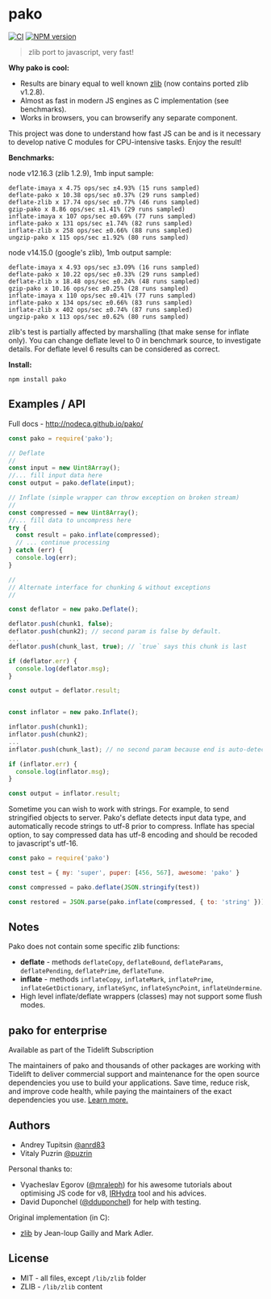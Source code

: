 # pako

[![CI](https://github.com/nodeca/pako/workflows/CI/badge.svg)](https://github.com/nodeca/pako/actions)
[![NPM version](https://img.shields.io/npm/v/pako.svg)](https://www.npmjs.org/package/pako)

> zlib port to javascript, very fast!

**Why pako is cool:**

- Results are binary equal to well known [zlib](http://www.zlib.net/) (now contains ported zlib v1.2.8).
- Almost as fast in modern JS engines as C implementation (see benchmarks).
- Works in browsers, you can browserify any separate component.

This project was done to understand how fast JS can be and is it necessary to
develop native C modules for CPU-intensive tasks. Enjoy the result!

**Benchmarks:**

node v12.16.3 (zlib 1.2.9), 1mb input sample:

```
deflate-imaya x 4.75 ops/sec ±4.93% (15 runs sampled)
deflate-pako x 10.38 ops/sec ±0.37% (29 runs sampled)
deflate-zlib x 17.74 ops/sec ±0.77% (46 runs sampled)
gzip-pako x 8.86 ops/sec ±1.41% (29 runs sampled)
inflate-imaya x 107 ops/sec ±0.69% (77 runs sampled)
inflate-pako x 131 ops/sec ±1.74% (82 runs sampled)
inflate-zlib x 258 ops/sec ±0.66% (88 runs sampled)
ungzip-pako x 115 ops/sec ±1.92% (80 runs sampled)
```

node v14.15.0 (google's zlib), 1mb output sample:

```
deflate-imaya x 4.93 ops/sec ±3.09% (16 runs sampled)
deflate-pako x 10.22 ops/sec ±0.33% (29 runs sampled)
deflate-zlib x 18.48 ops/sec ±0.24% (48 runs sampled)
gzip-pako x 10.16 ops/sec ±0.25% (28 runs sampled)
inflate-imaya x 110 ops/sec ±0.41% (77 runs sampled)
inflate-pako x 134 ops/sec ±0.66% (83 runs sampled)
inflate-zlib x 402 ops/sec ±0.74% (87 runs sampled)
ungzip-pako x 113 ops/sec ±0.62% (80 runs sampled)
```

zlib's test is partially affected by marshalling (that make sense for inflate only).
You can change deflate level to 0 in benchmark source, to investigate details.
For deflate level 6 results can be considered as correct.

**Install:**

```
npm install pako
```

## Examples / API

Full docs - http://nodeca.github.io/pako/

```javascript
const pako = require('pako');

// Deflate
//
const input = new Uint8Array();
//... fill input data here
const output = pako.deflate(input);

// Inflate (simple wrapper can throw exception on broken stream)
//
const compressed = new Uint8Array();
//... fill data to uncompress here
try {
  const result = pako.inflate(compressed);
  // ... continue processing
} catch (err) {
  console.log(err);
}

//
// Alternate interface for chunking & without exceptions
//

const deflator = new pako.Deflate();

deflator.push(chunk1, false);
deflator.push(chunk2); // second param is false by default.
...
deflator.push(chunk_last, true); // `true` says this chunk is last

if (deflator.err) {
  console.log(deflator.msg);
}

const output = deflator.result;


const inflator = new pako.Inflate();

inflator.push(chunk1);
inflator.push(chunk2);
...
inflator.push(chunk_last); // no second param because end is auto-detected

if (inflator.err) {
  console.log(inflator.msg);
}

const output = inflator.result;
```

Sometime you can wish to work with strings. For example, to send
stringified objects to server. Pako's deflate detects input data type, and
automatically recode strings to utf-8 prior to compress. Inflate has special
option, to say compressed data has utf-8 encoding and should be recoded to
javascript's utf-16.

```javascript
const pako = require('pako')

const test = { my: 'super', puper: [456, 567], awesome: 'pako' }

const compressed = pako.deflate(JSON.stringify(test))

const restored = JSON.parse(pako.inflate(compressed, { to: 'string' }))
```

## Notes

Pako does not contain some specific zlib functions:

- **deflate** - methods `deflateCopy`, `deflateBound`, `deflateParams`,
  `deflatePending`, `deflatePrime`, `deflateTune`.
- **inflate** - methods `inflateCopy`, `inflateMark`,
  `inflatePrime`, `inflateGetDictionary`, `inflateSync`, `inflateSyncPoint`, `inflateUndermine`.
- High level inflate/deflate wrappers (classes) may not support some flush
  modes.

## pako for enterprise

Available as part of the Tidelift Subscription

The maintainers of pako and thousands of other packages are working with Tidelift to deliver commercial support and maintenance for the open source dependencies you use to build your applications. Save time, reduce risk, and improve code health, while paying the maintainers of the exact dependencies you use. [Learn more.](https://tidelift.com/subscription/pkg/npm-pako?utm_source=npm-pako&utm_medium=referral&utm_campaign=enterprise&utm_term=repo)

## Authors

- Andrey Tupitsin [@anrd83](https://github.com/andr83)
- Vitaly Puzrin [@puzrin](https://github.com/puzrin)

Personal thanks to:

- Vyacheslav Egorov ([@mraleph](https://github.com/mraleph)) for his awesome
  tutorials about optimising JS code for v8, [IRHydra](http://mrale.ph/irhydra/)
  tool and his advices.
- David Duponchel ([@dduponchel](https://github.com/dduponchel)) for help with
  testing.

Original implementation (in C):

- [zlib](http://zlib.net/) by Jean-loup Gailly and Mark Adler.

## License

- MIT - all files, except `/lib/zlib` folder
- ZLIB - `/lib/zlib` content
